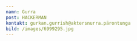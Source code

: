 ```yaml
---
namn: Gurra
post: HACKERMAN
kontakt: gurkan.gurrish@aktersnurra.pärontunga
bild: /images/6999295.jpg
---
```


